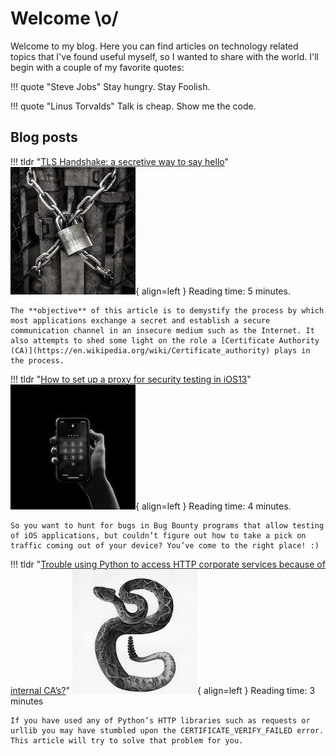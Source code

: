 # Welcome \o/

Welcome to my blog. Here you can find articles on technology related topics that I've found useful myself, so I wanted to share with the world. I'll begin with a couple of my favorite quotes:

!!! quote "Steve Jobs"
    Stay hungry. Stay Foolish.

!!! quote "Linus Torvalds"
    Talk is cheap. Show me the code.

## Blog posts

!!! tldr "[TLS Handshake: a secretive way to say hello](blog/tlsHandshake.md)"
    ![padlock](icons/padlock.jpg){ align=left }
    Reading time: 5 minutes.

    The **objective** of this article is to demystify the process by which most applications exchange a secret and establish a secure communication channel in an insecure medium such as the Internet. It also attempts to shed some light on the role a [Certificate Authority (CA)](https://en.wikipedia.org/wiki/Certificate_authority) plays in the process.

!!! tldr "[How to set up a proxy for security testing in iOS13](blog/proxyIos13.md)"
    ![phone](icons/phone.jpeg){ align=left }
    Reading time: 4 minutes.

    So you want to hunt for bugs in Bug Bounty programs that allow testing of iOS applications, but couldn’t figure out how to take a pick on traffic coming out of your device? You’ve come to the right place! :)

!!! tldr "[Trouble using Python to access HTTP corporate services because of internal CA’s?](blog/pythonCustomsCAs.md)"
    ![snake](icons/snake.jpg){ align=left }
    Reading time: 3 minutes

    If you have used any of Python’s HTTP libraries such as requests or urllib you may have stumbled upon the CERTIFICATE_VERIFY_FAILED error. This article will try to solve that problem for you.